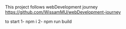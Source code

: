 This project follows webDevelopment journey https://github.com/WissamMU/webDevelopment-journey

to start 
1- npm i
2- npm run build
